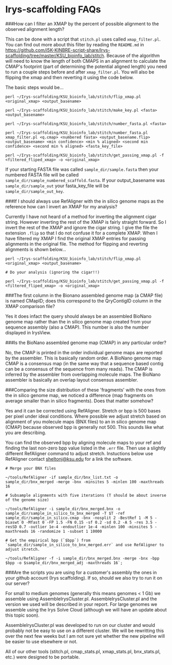 Irys-scaffolding FAQs
=====================

###How can I filter an XMAP by the percent of possible alignment to the observed alignment length?

This can be done with a script that `stitch.pl` uses called `xmap_filter.pl`. You can find out more about this filter by reading the `README.md` in https://github.com/i5K-KINBRE-script-share/Irys-scaffolding/tree/master/KSU_bioinfo_lab/stitch. Because of the algorithm will need to know the length of both CMAPS in an alignment to calculate the CMAP's footprint (part of determining the potential aligned length) you need to run a couple steps before and after `xmap_filter.pl`. You will also be flipping the xmap and then reverting it using the code below.

The basic steps would be...

```
perl ~/Irys-scaffolding/KSU_bioinfo_lab/stitch/flip_xmap.pl <original_xmap> <output_basename>

perl ~/Irys-scaffolding/KSU_bioinfo_lab/stitch/make_key.pl <fasta> <output_basename>

perl ~/Irys-scaffolding/KSU_bioinfo_lab/stitch/number_fasta.pl <fasta>

perl ~/Irys-scaffolding/KSU_bioinfo_lab/stitch/number_fasta.pl xmap_filter.pl <q.cmap> <numbered fasta> <output_basename.flip> <output_basename> <min confidence> <min % aligned> <second min confidence> <second min % aligned> <fasta_key_file>

perl ~/Irys-scaffolding/KSU_bioinfo_lab/stitch/get_passing_xmap.pl -f <filtered_fliped_xmap> -o <original_xmap>
```

If your starting FASTA file was called `sample_dir/sample.fasta` then your numbered FASTA file will be called `sample_dir/sample_numbered_scaffold.fasta`. If your output_basename was `sample_dir/sample_out` your fasta_key_file will be `sample_dir/sample_out_key`.

###If I should always use RefAligner with the in silico genome maps as the reference how can I invert an XMAP for my analysis? 

Currently I have not heard of a method for inverting the alignment cigar string. However inverting the rest of the XMAP is fairly straight forward. So I invert the rest of the XMAP and ignore the cigar string. I give the file the extension `.flip` so that I do not confuse it for a complete XMAP. When I have filtered my XMAP I find the original XMAP entries for passing alignments in the original file. The method for flipping and reverting alignments is shown below...

```
perl ~/Irys-scaffolding/KSU_bioinfo_lab/stitch/flip_xmap.pl <original_xmap> <output_basename>

# Do your analysis (ignoring the cigar!!)

perl ~/Irys-scaffolding/KSU_bioinfo_lab/stitch/get_passing_xmap.pl -f <filtered_fliped_xmap> -o <original_xmap>
```

###The first column in the Bionano assembled genome map (a CMAP file) is named CMapID; does this correspond to the QryContigID column in the XMAP comparison file?

Yes it does infact the query should always be an assembled BioNano genome map rather than the in silico genome map created from your sequence assembly (also a CMAP). This number is also the number displayed in IrysView.

###Is the BioNano assembled genome map (CMAP) in any particular order? 

No, the CMAP is printed in the order individual genome maps are reported by the assembler. This is basically random order. A BioNano genome map CMAP is a consensus map (in the same way that a sequence based contig can be a consensus of the sequence from many reads). The CMAP is inferred by the assembler from overlapping molecule maps. The BioNano assembler is basically an overlap layout consensus assembler.

###Comparing the size distribution of these 'fragments' with the ones from the in silico genome map, we noticed a difference (map fragments on average smaller than in silico fragments). Does that matter somehow?

Yes and it can be corrected using RefAligner. Stretch or bpp is 500 bases per pixel under ideal conditions. Where possible we adjust stretch based on alignment of you molecule maps (BNX files) to an in silico genome map (CMAP) because observed bpp is generally not 500. This sounds like what you are describing.

You can find the observed bpp by aligning molecule maps to your ref and finding the last non-zero bpp value listed in the `.err` file. Then use a slightly different RefAligner command to adjust stretch. Instuctions below use RefAligner contact sheltonj@ksu.edu for a link the software.

```
# Merge your BNX files

~/tools/RefAligner -if sample_dir/bnx_list.txt -o sample_dir/bnx_merged -merge -bnx -minsites 5 -minlen 100 -maxthreads 16

# Subsample alignments with five iterations (T should be about inverse of the genome size)

~/tools/RefAligner -i sample_dir/bnx_merged.bnx -o sample_dir/sample_in_silico_to_bnx_merged -T $T -ref sample_dir/sample_in_silico.cmap -bnx -nosplit 2 -BestRef 1 -M 5 -biaswt 0 -Mfast 0 -FP 1.5 -FN 0.15 -sf 0.2 -sd 0.2 -A 5 -res 3.5 -resSD 0.7 -outlier 1e-4 -endoutlier 1e-4 -minlen 100 -minsites 5 -maxthreads 16 -randomize 1 -subset 1 10000

# Get the empirical bpp (`$bpp`) from `sample_dir/sample_in_silico_to_bnx_merged.err` and use RefAligner to adjust stretch.

~/tools/RefAligner -f -i sample_dir/bnx_merged.bnx -merge -bnx -bpp $bpp -o $sample_dir/bnx_merged_adj -maxthreads 16`;
```

###Are the scripts you are using for a customer's assembly the ones in your github account (Irys scaffolding). If so, should we also try to run it on our server? 

For small to medium genomes (generally this means genomes < 1 Gb) we assemble using AssembleIrysCluster.pl. AssembleIrysCluster.pl and the version we used will be described in your report. For large genomes we assemble using the Irys Solve Cloud (although we will have an update about this topic soon).

AssembleIrysCluster.pl was developed to run on our cluster and would probably not be easy to use on a different cluster. We will be rewritting this over the next few weeks but I am not sure yet whether the new pipeline will be easier to use elsewhere or not.

All of our other tools (stitch.pl, cmap_stats.pl, xmap_stats.pl, bnx_stats.pl, etc.) were designed to be portable.

